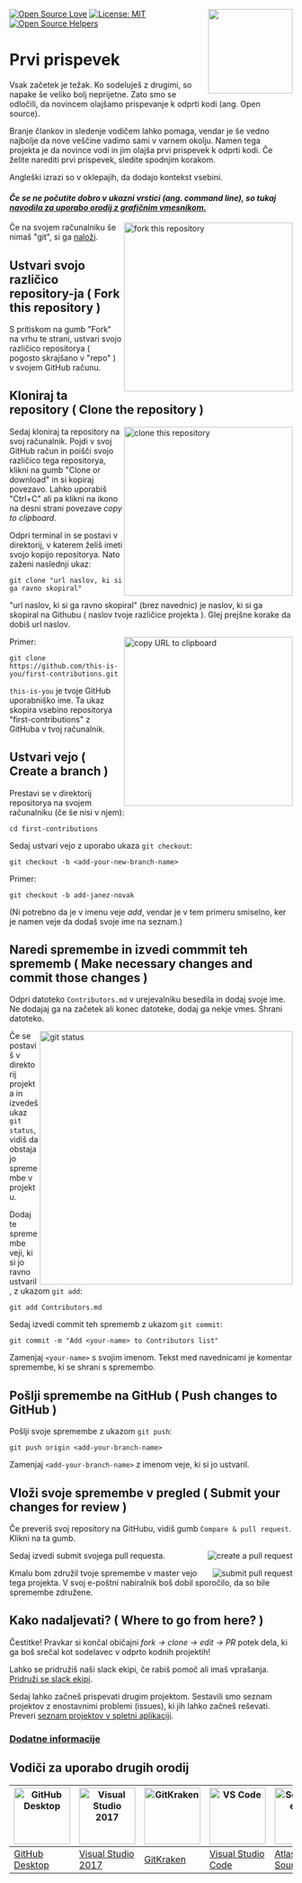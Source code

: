 [![Open Source Love](https://badges.frapsoft.com/os/v1/open-source.svg?v=103)](https://github.com/ellerbrock/open-source-badges/)
[<img align="right" width="150" src="https://firstcontributions.github.io/assets/Readme/join-slack-team.png">](https://join.slack.com/t/firstcontributors/shared_invite/zt-1hg51qkgm-Xc7HxhsiPYNN3ofX2_I8FA)
[![License: MIT](https://img.shields.io/badge/License-MIT-green.svg)](https://opensource.org/licenses/MIT)
[![Open Source Helpers](https://www.codetriage.com/roshanjossey/first-contributions/badges/users.svg)](https://www.codetriage.com/roshanjossey/first-contributions)


# Prvi prispevek

Vsak začetek je težak. Ko sodeluješ z drugimi, so napake še veliko bolj neprijetne. Zato smo se odločili, da novincem olajšamo prispevanje k odprti kodi (ang. Open source).

Branje člankov in sledenje vodičem lahko pomaga, vendar je še vedno najbolje da nove veščine vadimo sami v varnem okolju. Namen tega projekta je da novince vodi in jim olajša prvi prispevek k odprti kodi. Če želite narediti prvi prispevek, sledite spodnjim korakom.

Angleški izrazi so v oklepajih, da dodajo kontekst vsebini.

#### *Če se ne počutite dobro v ukazni vrstici (ang. command line), so tukaj [navodila za uporabo orodij z grafičnim vmesnikom.]( #vodiči-za-uporabo-drugih-orodij )*


<img align="right" width="300" src="https://firstcontributions.github.io/assets/Readme/fork.png" alt="fork this repository" />

Če na svojem računalniku še nimaš "git", si ga [naloži]( https://help.github.com/articles/set-up-git/).

## Ustvari svojo različico repository-ja ( Fork this repository )

S pritiskom na gumb "Fork" na vrhu te strani, ustvari svojo različico repositorya ( pogosto skrajšano v "repo" ) v svojem GitHub računu.

## Kloniraj ta repository ( Clone the repository )

<img align="right" width="300" src="https://firstcontributions.github.io/assets/Readme/clone.png" alt="clone this repository" />

Sedaj kloniraj ta repository na svoj računalnik. Pojdi v svoj GitHub račun in poišči svojo različico tega repositorya, klikni na gumb "Clone or download" in si kopiraj povezavo. Lahko uporabiš "Ctrl+C" ali pa klikni na ikono na desni strani povezave *copy to clipboard*.

Odpri terminal in se postavi v direktorij, v katerem želiš imeti svojo kopijo repositorya. Nato zaženi naslednji ukaz:

```
git clone "url naslov, ki si ga ravno skopiral"
```
"url naslov, ki si ga ravno skopiral" (brez navednic) je naslov, ki si ga skopiral na Githubu ( naslov tvoje različice projekta ). Glej prejšne korake da dobiš url naslov.

<img align="right" width="300" src="https://firstcontributions.github.io/assets/Readme/copy-to-clipboard.png" alt="copy URL to clipboard" />

Primer:
```
git clone https://github.com/this-is-you/first-contributions.git
```
`this-is-you` je tvoje GitHub uporabniško ime. Ta ukaz skopira vsebino repositorya "first-contributions" z GitHuba v tvoj računalnik.

## Ustvari vejo ( Create a branch )

Prestavi se v direktorij repositorya na svojem računalniku (če še nisi v njem):

```
cd first-contributions
```
Sedaj ustvari vejo z uporabo ukaza `git checkout`:
```
git checkout -b <add-your-new-branch-name>
```

Primer:
```
git checkout -b add-janez-novak
```
(Ni potrebno da je v imenu veje *add*, vendar je v tem primeru smiselno, ker je namen veje da dodaš svoje ime na seznam.)

## Naredi spremembe in izvedi commmit teh sprememb ( Make necessary changes and commit those changes )

Odpri datoteko `Contributors.md` v urejevalniku besedila in dodaj svoje ime. Ne dodajaj ga na začetek ali konec datoteke, dodaj ga nekje vmes. Shrani datoteko.

<img align="right" width="450" src="https://firstcontributions.github.io/assets/Readme/git-status.png" alt="git status" />

Če se postaviš v direktorij projekta in izvedeš ukaz `git status`, vidiš da obstajajo spremembe v projektu.


Dodaj te spremembe veji, ki si jo ravno ustvaril, z ukazom `git add`:

```
git add Contributors.md
```

Sedaj izvedi commit teh sprememb z ukazom `git commit`:
```
git commit -m "Add <your-name> to Contributors list"
```
Zamenjaj `<your-name>` s svojim imenom. Tekst med navednicami je komentar spremembe, ki se shrani s spremembo.

## Pošlji spremembe na GitHub ( Push changes to GitHub )

Pošlji svoje spremembe z ukazom `git push`:
```
git push origin <add-your-branch-name>
```
Zamenjaj `<add-your-branch-name>` z imenom veje, ki si jo ustvaril.

## Vloži svoje spremembe v pregled ( Submit your changes for review )

Če preveriš svoj repository na GitHubu, vidiš gumb `Compare & pull request`. Klikni na ta gumb.

<img style="float: right;" src="https://firstcontributions.github.io/assets/Readme/compare-and-pull.png" alt="create a pull request" />

Sedaj izvedi submit svojega pull requesta.

<img style="float: right;" src="https://firstcontributions.github.io/assets/Readme/submit-pull-request.png" alt="submit pull request" />

Kmalu bom združil tvoje spremembe v master vejo tega projekta. V svoj e-poštni nabiralnik boš dobil sporočilo, da so bile spremembe združene.

##  Kako nadaljevati? ( Where to go from here? )

Čestitke! Pravkar si končal običajni _fork -> clone -> edit -> PR_ potek dela, ki ga boš srečal kot sodelavec v odprto kodnih projektih!

Lahko se pridružiš naši slack ekipi, če rabiš pomoč ali imaš vprašanja. [Pridruži se slack ekipi](https://join.slack.com/t/firstcontributors/shared_invite/zt-1hg51qkgm-Xc7HxhsiPYNN3ofX2_I8FA).

Sedaj lahko začneš prispevati drugim projektom. Sestavili smo seznam projektov z enostavnimi problemi (issues), ki jih lahko začneš reševati. Preveri [seznam projektov v spletni aplikaciji](https://firstcontributions.github.io/#project-list).

### [Dodatne informacije](../additional-material/translations/Slovenian/additional-material.sl.md)


## Vodiči za uporabo drugih orodij

| <a href="../gui-tool-tutorials/github-desktop-tutorial.md"><img alt="GitHub Desktop" src="https://desktop.github.com/images/desktop-icon.svg" width="100"></a> | <a href="../gui-tool-tutorials/github-windows-vs2017-tutorial.md"><img alt="Visual Studio 2017" src="https://upload.wikimedia.org/wikipedia/commons/c/cd/Visual_Studio_2017_Logo.svg" width="100"></a> | <a href="../gui-tool-tutorials/gitkraken-tutorial.md"><img alt="GitKraken" src="https://firstcontributions.github.io/assets/gui-tool-tutorials/gitkraken-tutorial/gk-icon.png" width="100"></a> | <a href="../gui-tool-tutorials/github-windows-vs-code-tutorial.md"><img alt="VS Code" src="https://upload.wikimedia.org/wikipedia/commons/1/1c/Visual_Studio_Code_1.35_icon.png" width=100></a> | <a href="../gui-tool-tutorials/sourcetree-macos-tutorial.md"><img alt="Sourcetree App" src="https://wac-cdn.atlassian.com/dam/jcr:81b15cde-be2e-4f4a-8af7-9436f4a1b431/Sourcetree-icon-blue.svg" width=100></a> | <a href="../gui-tool-tutorials/github-windows-intellij-tutorial.md"><img alt="IntelliJ IDEA" src="https://upload.wikimedia.org/wikipedia/commons/thumb/9/9c/IntelliJ_IDEA_Icon.svg/512px-IntelliJ_IDEA_Icon.svg.png" width=100></a> |
| --- | --- | --- | --- | --- | --- |
| [GitHub Desktop](../gui-tool-tutorials/github-desktop-tutorial.md) | [Visual Studio 2017](../gui-tool-tutorials/github-windows-vs2017-tutorial.md) | [GitKraken](../gui-tool-tutorials/gitkraken-tutorial.md) | [Visual Studio Code](../gui-tool-tutorials/github-windows-vs-code-tutorial.md) | [Atlassian Sourcetree](../gui-tool-tutorials/sourcetree-macos-tutorial.md) | [IntelliJ IDEA](../gui-tool-tutorials/github-windows-intellij-tutorial.md) |
